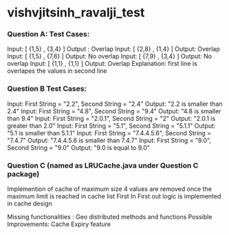 # vishvjitsinh_ravalji_test

### Question A: Test Cases:

Input: [ {1,5} , {3,4} ] Output : Overlap
Input: [ {2,8} , {1,4} ] Output: Overlap
Input: [ {1,5} , {7,6} ] Output: No overlap
Input: [ {7,9} , {3,4} ] Output: No overlap
Input: [ {1,1} , {1,1} ] Output: Overlap Explanation: first line is overlapes the values in second line

### Question B Test Cases:

Input: First String = "2.2", Second String = "2.4" Output: "2.2 is smaller than 2.4"
Input: First String = "4.8", Second String = "9.4" Output: "4.8 is smaller than 9.4"
Input: First String = "2.0.1", Second String = "2" Output: "2.0.1 is greater than 2.0"
Input: First String = "5.1", Second String = "5.1.1" Output: "5.1 is smaller than 5.1.1"
Input: First String = "7.4.4.5.6", Second String = "7.4.7" Output: "7.4.4.5.6 is smaller than 7.4.7"
Input: First String = "9.0", Second String = "9.0" Output: "9.0 is equal to 9.0"

### Question C (named as LRUCache.java under Question C package)

Implemention of cache of maximum size 4
values are removed once the maximum limit is reached in cache list
First In First out logic is implemented in cache design

Missing functionalities : Geo distributed methods and functions
Possible Improvements: Cache Expiry feature
